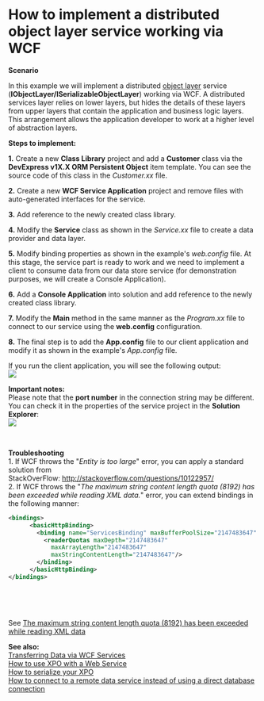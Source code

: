 # How to implement a distributed object layer service working via WCF


<p><strong>Scenario</strong></p>
<p>In this example we will implement a distributed <a href="http://documentation.devexpress.com/#XPO/CustomDocument9857"><u>object layer</u></a> service (<strong>IObjectLayer/ISerializableObjectLayer</strong>) working via WCF. A distributed services layer relies on lower layers, but hides the details of these layers from upper layers that contain the application and business logic layers. This arrangement allows the application developer to work at a higher level of abstraction layers.</p>
<p><strong>Steps to implement:</strong></p>
<p><strong>1.</strong> Create a new <strong>Class Library</strong> project and add a <strong>Customer</strong> class via the <strong>DevE</strong><strong>xpress v1X.X ORM </strong><strong>P</strong><strong>ersistent Object</strong> item template. You can see the source code of this class in the <em>Customer.</em><em>xx</em> file.</p>
<p><strong>2.</strong> Create a new <strong>WCF Service Application</strong> project and remove files with auto-generated interfaces for the service.</p>
<p><strong>3.</strong> Add reference to the newly created class library.</p>
<p><strong>4.</strong> Modify the <strong>Service</strong> class as shown in the <em>Service.</em><em>xx</em> file to create a data provider and data layer.</p>
<p><strong>5.</strong> Modify binding properties as shown in the example's <em>web.config</em> file. At this stage, the service part is ready to work and we need to implement a client to consume data from our data store service (for demonstration purposes, we will create a Console Application).</p>
<p><strong>6.</strong> Add a <strong>Co</strong><strong>nsole </strong><strong>A</strong><strong>pplication</strong> into solution and add reference to the newly created class library.</p>
<p><strong>7.</strong> Modify the <strong>Main</strong> method in the same manner as the <em>Program.</em><em>xx</em> file to connect to our service using the <strong>web.config</strong> configuration.</p>
<p><strong>8.</strong> The final step is to add the <strong>App.config</strong> file to our client application and modify it as shown in the example's <em>App.config</em> file.</p>
<p>If you run the client application, you will see the following output:<br /> <img src="https://raw.githubusercontent.com/DevExpress-Examples/how-to-implement-a-distributed-object-layer-service-working-via-wcf-e5072/13.1.9+/media/ac218f54-bb4f-402d-8dba-109d3a4e99e8.png"></p>
<p><strong>Important notes:</strong><br /> Please note that the <strong>port number</strong> in the connection string may be different. You can check it in the properties of the service project in the <strong>Solution Explorer</strong>: <br /> <img src="https://raw.githubusercontent.com/DevExpress-Examples/how-to-implement-a-distributed-object-layer-service-working-via-wcf-e5072/13.1.9+/media/ab6d0938-3ac5-4fd3-b5e2-1428988c698b.png"></p>
<p> </p>
<p><strong>Troubleshooting</strong><br />1. If WCF throws the "<em>Entity is too large</em>" error, you can apply a standard solution from StackOverFlow: <a href="http://stackoverflow.com/questions/10122957/">http://stackoverflow.com/questions/10122957/</a><br />2. If WCF throws the "<em>The maximum string content length quota (8192) has been exceeded while reading XML data.</em>" error, you can extend bindings in the following manner:</p>


```xml
<bindings>
      <basicHttpBinding>
        <binding name="ServicesBinding" maxBufferPoolSize="2147483647" maxReceivedMessageSize="2147483647" maxBufferSize="2147483647" transferMode="Streamed" >
          <readerQuotas maxDepth="2147483647"
            maxArrayLength="2147483647"
            maxStringContentLength="2147483647"/>
        </binding>
      </basicHttpBinding>
</bindings>

```


<p> </p>
<p> </p>
<p>See <a href="http://stackoverflow.com/questions/6600057/the-maximum-string-content-length-quota-8192-has-been-exceeded-while-reading-x">The maximum string content length quota (8192) has been exceeded while reading XML data</a></p>
<p><strong>See also:</strong><br /> <a href="http://documentation.devexpress.com/#XPO/CustomDocument10018"><u>Transferring Data via WCF Services</u></a><u><br /> </u><a href="https://www.devexpress.com/Support/Center/p/AK3911">How to use XPO with a Web Service</a><a href="http://www.expandframework.com/blog/7-michael-proctor/93-how-to-serialize-your-xpo.html"><u><br /> </u><u>How to serialize your XPO<br /></u></a><u><a href="https://www.devexpress.com/Support/Center/p/E4930">How to connect to a remote data service instead of using a direct database connection</a> <br /></u></p>

<br/>



